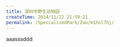 ```yaml
---
title: 深圳市野生动物园
createTime: 2024/11/22 21:59:21
permalink: /SpecializedPark/Zoo/m1hnl7hj/
---
```

aaasssddd